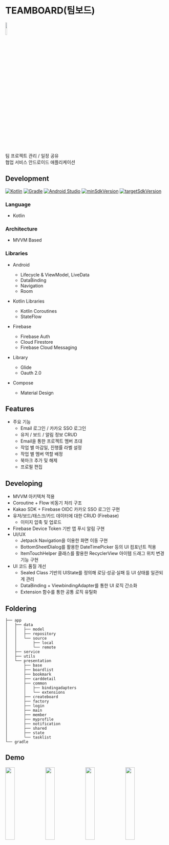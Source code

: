 # TEAMBOARD(팀보드)

<img src="https://github.com/user-attachments/assets/930c8110-a416-4092-9a87-fdedbddd0515" width="10%"/>

팀 프로젝트 관리 / 일정 공유 <br/>
협업 서비스 안드로이드 애플리케이션
 
## Development

[![Kotlin](https://img.shields.io/badge/Kotlin-1.9.23-blue.svg)](https://kotlinlang.org)
[![Gradle](https://img.shields.io/badge/gradle-8.2.2-green.svg)](https://gradle.org/)
[![Android Studio](https://img.shields.io/badge/Android%20Studio-2024.2.1%20%28Ladybug%29-green)](https://developer.android.com/studio)
[![minSdkVersion](https://img.shields.io/badge/minSdkVersion-21-red)](https://developer.android.com/distribute/best-practices/develop/target-sdk)
[![targetSdkVersion](https://img.shields.io/badge/targetSdkVersion-34-orange)](https://developer.android.com/distribute/best-practices/develop/target-sdk)

### Language
* Kotlin 

### Architecture
* MVVM Based

### Libraries

* Android
  * Lifecycle & ViewModel, LiveData
  * DataBinding
  * Navigation
  * Room

* Kotlin Libraries
  * Kotlin Coroutines
  * StateFlow

* Firebase
  * Firebase Auth
  * Cloud Firestore
  * Firebase Cloud Messaging

* Library
  * Glide
  * Oauth 2.0

* Compose
  * Material Design

## Features
* 주요 기능
  * Email 로그인 / 카카오 SSO 로그인
  * 유저 / 보드 / 알림 정보 CRUD
  * Email을 통한 프로젝트 멤버 초대
  * 작업 별 마감일, 진행률 라벨 설정
  * 작업 별 멤버 역할 배정
  * 북마크 추가 및 해제
  * 프로필 편집
    
## Developing
* MVVM 아키텍쳐 적용
* Coroutine + Flow 비동기 처리 구조
* Kakao SDK + Firebase OIDC 카카오 SSO 로그인 구현
* 유저/보드/태스크/카드 데이터에 대한 CRUD (Firebase)
  * 이미지 압축 및 업로드
* Firebase Device Token 기반 앱 푸시 알림 구현
* UI/UX
  * Jetpack Navigation을 이용한 화면 이동 구현
  * BottomSheetDialog를 활용한 DateTimePicker 등의 UI 컴포넌트 적용
  * ItemTouchHelper 클래스를 활용한 RecyclerView 아이템 드래그 위치 변경 기능 구현
* UI 코드 품질 개선
  * Sealed Class 기반의 UIState를 정의해 로딩·성공·실패 등 UI 상태를 일관되게 관리
  * DataBinding + ViewbindingAdapter를 통한 UI 로직 간소화
  * Extension 함수를 통한 공통 로직 유틸화

## Foldering
```
├── app
│   ├── data
│   │   ├── model
│   │   ├── repository
│   │   └── source
│   │       ├── local
│   │       └── remote
│   ├── service
│   ├── utils
│   └── presentation
│       ├── base
│       ├── boardlist
│       ├── bookmark
│       ├── carddetail
│       ├── common
│       │   ├── bindingadapters
│       │   └── extensions
│       ├── createboard
│       ├── factory
│       ├── login
│       ├── main
│       ├── member
│       ├── myprofile
│       ├── notification
│       ├── shared
│       ├── state
│       └── tasklist
└── gradle
```

## Demo
<img src="https://github.com/user-attachments/assets/d995607c-5f67-4b38-abd6-189832c5c5b2" width="24%"/>
<img src="https://github.com/user-attachments/assets/b54935dc-3149-4d7c-ab2a-2862003337e1" width="24%"/>
<img src="https://github.com/user-attachments/assets/275f0e7d-8fd7-4d59-bfa2-f912722daea2" width="24%"/>
<img src="https://github.com/user-attachments/assets/420af884-7e6e-43c5-a1d6-d150340204cc" width="24%"/>
